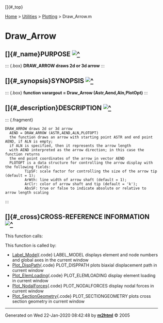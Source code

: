 []{#_top}

<div>

[Home](../../FEDEASLab.html) \> [Utilities](../FEDEASLab.html) \>
[Plotting](FEDEASLab.html) \> Draw_Arrow.m

</div>

# Draw_Arrow

## []{#_name}PURPOSE [![\^](../../up.png)](#_top)

::: {.box}
**DRAW_ARROW draws 2d or 3d arrow**
:::

## []{#_synopsis}SYNOPSIS [![\^](../../up.png)](#_top)

::: {.box}
**function varargout = Draw_Arrow (Astr,Aend,Aln,PlotOpt)**
:::

## []{#_description}DESCRIPTION [![\^](../../up.png)](#_top)

::: {.fragment}
``` {.comment}
DRAW_ARROW draws 2d or 3d arrow
  AEND = DRAW_ARROW (ASTR,AEND,ALN,PLOTOPT)
  the function draws an arrow with starting point ASTR and end point AEND, if ALN is empty;
  if ALN is specified, then it represents the arrow length
  with AEND interpreted as the arrow direction; in this case the function returns
  the end point coordinates of the arrow in vector AEND
  PLOTOPT is a data structure for controlling the arrow display with the following fields:
         TipSF: scale factor for controlling the size of the arrow tip (default = 1);
         ArWth: line width of arrow shaft (default = 1);
         ArClr: color of arrow shaft and tip (default = 'k');
         AbsSF: true or false to indicate absolute or relative to arrow length scaling
```
:::

## []{#_cross}CROSS-REFERENCE INFORMATION [![\^](../../up.png)](#_top)

This function calls:

This function is called by:

-   [Label_Model](Label_Model.html "function Label_Model (Model,LblOpt)"){.code}
    LABEL_MODEL displays element and node numbers and global axes in the
    current window
-   [Plot_DispPath](Plot_DispPath.html "function AxHndl = Plot_DispPath (DspHst,PlotOpt)"){.code}
    PLOT_DISPPATH plots biaxial displacement path in current window
-   [Plot_ElemLoading](Plot_ElemLoading.html "function Plot_ElemLoading (Model,ElemData,PlotOpt)"){.code}
    PLOT_ELEMLOADING display element loading in current window
-   [Plot_NodalForces](Plot_NodalForces.html "function Plot_NodalForces (Model,Loading,PlotOpt)"){.code}
    PLOT_NODALFORCES display nodal forces in current window
-   [Plot_SectionGeometry](Plot_SectionGeometry.html "function Plot_SectionGeometry (SecData,PlotOpt)"){.code}
    PLOT_SECTIONGEOMETRY plots cross section geometry in current window

------------------------------------------------------------------------

Generated on Wed 22-Jan-2020 08:42:48 by
**[m2html](http://www.artefact.tk/software/matlab/m2html/ "Matlab Documentation in HTML")**
© 2005
